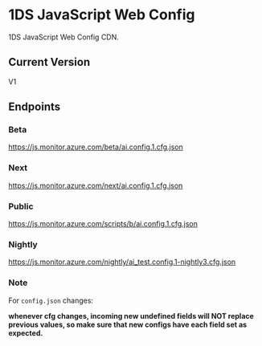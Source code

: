 # 1DS JavaScript Web Config

1DS JavaScript Web Config CDN.

## Current Version

V1

## Endpoints

### Beta

https://js.monitor.azure.com/beta/ai.config.1.cfg.json

### Next

https://js.monitor.azure.com/next/ai.config.1.cfg.json

### Public

https://js.monitor.azure.com/scripts/b/ai.config.1.cfg.json

### Nightly

https://js.monitor.azure.com/nightly/ai_test.config.1-nightly3.cfg.json

### **Note**

For `config.json` changes:

**whenever cfg changes, incoming new undefined fields will NOT replace previous values, so make sure that new configs have each field set as expected.**
